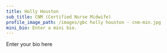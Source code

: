 ```yaml
---
title: Holly Houston
sub_title: CNM (Certified Nurse Midwife)
profile_image_path: /images/gbc holly houston - cnm-min.jpg
mini_bio: Enter a mini bio.
---
```



Enter your bio here